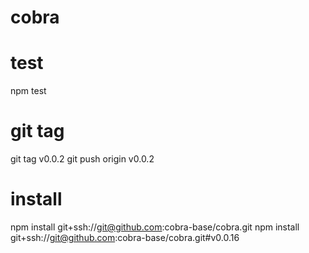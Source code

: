 # cobra

# test
npm test

# git tag
git tag v0.0.2
git push origin v0.0.2

# install
npm install git+ssh://git@github.com:cobra-base/cobra.git
npm install git+ssh://git@github.com:cobra-base/cobra.git#v0.0.16